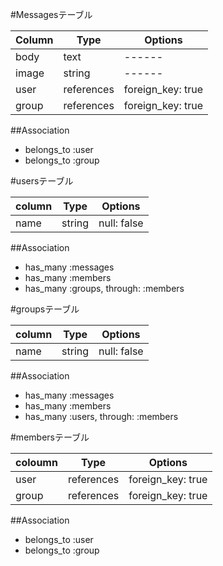 #Messagesテーブル

|Column|Type|Options|
|------|----|-------|
|body|text|------|
|image|string|------|
|user|references|foreign_key: true|
|group|references|foreign_key: true|

##Association
- belongs_to :user
- belongs_to :group

#usersテーブル

|column|Type|Options|
|------|----|-------|
|name|string|null: false|

##Association
- has_many :messages
- has_many :members
- has_many :groups, through: :members

#groupsテーブル

|column|Type|Options|
|------|----|-------|
|name|string|null: false|

##Association
- has_many :messages
- has_many :members
- has_many :users, through: :members

#membersテーブル

|coloumn|Type|Options|
|-------|----|-------|
|user|references|foreign_key: true|
|group|references|foreign_key: true|

##Association
- belongs_to :user
- belongs_to :group

